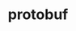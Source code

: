 ---
title: "protobuf"
layout: cache
categories: [package, v0.19]
meta: {"versions": ["3.14.0", "3.17.3", "3.21.7"], "compilers": ["gcc@=11.1.0", "gcc@=7.3.1", "gcc@=7.5.0"], "oss": ["amzn2", "ubuntu18.04", "ubuntu20.04"], "platforms": ["linux"], "targets": ["aarch64", "neoverse_n1", "x86_64", "x86_64_v3"], "stacks": ["aws-isc", "aws-isc-aarch64", "data-vis-sdk", "e4s", "ml-cpu", "ml-cuda", "ml-rocm", "radiuss"], "num_specs": 8, "num_specs_by_stack": {"aws-isc-aarch64": 2, "ml-cuda": 3, "ml-cpu": 3, "ml-rocm": 2, "aws-isc": 1, "data-vis-sdk": 1, "radiuss": 1, "e4s": 1}}
spec_details: [{"hash": "rtlbh534kmbppqidajmhj45hycbh24cv", "compiler": "gcc@=7.3.1", "versions": ["3.21.7"], "os": "amzn2", "platform": "linux", "target": "aarch64", "variants": ["build_system=cmake", "build_type=Release", "~ipo", "+shared"], "stacks": ["aws-isc-aarch64"], "size": "-", "tarball": "https://binaries.spack.io/releases/v0.19/build_cache/linux-amzn2-aarch64/gcc-7.3.1/protobuf-3.21.7/linux-amzn2-aarch64-gcc-7.3.1-protobuf-3.21.7-rtlbh534kmbppqidajmhj45hycbh24cv.spack"}, {"hash": "dgglxdrszksuavbqb6bzm5cinfxyyzin", "compiler": "gcc@=7.3.1", "versions": ["3.21.7"], "os": "amzn2", "platform": "linux", "target": "neoverse_n1", "variants": ["build_system=cmake", "build_type=Release", "~ipo", "+shared"], "stacks": ["aws-isc-aarch64"], "size": "-", "tarball": "https://binaries.spack.io/releases/v0.19/build_cache/linux-amzn2-neoverse_n1/gcc-7.3.1/protobuf-3.21.7/linux-amzn2-neoverse_n1-gcc-7.3.1-protobuf-3.21.7-dgglxdrszksuavbqb6bzm5cinfxyyzin.spack"}, {"hash": "nrc45zqwk3ln5epeoaeijc77whyjcbdz", "compiler": "gcc@=7.3.1", "versions": ["3.21.7"], "os": "amzn2", "platform": "linux", "target": "x86_64_v3", "variants": ["build_system=cmake", "build_type=Release", "~ipo", "+shared"], "stacks": ["ml-cuda", "ml-cpu", "ml-rocm", "aws-isc"], "size": "-", "tarball": "https://binaries.spack.io/releases/v0.19/build_cache/linux-amzn2-x86_64_v3/gcc-7.3.1/protobuf-3.21.7/linux-amzn2-x86_64_v3-gcc-7.3.1-protobuf-3.21.7-nrc45zqwk3ln5epeoaeijc77whyjcbdz.spack"}, {"hash": "f5bxqdijtveczpvzlwobutf72372htyk", "compiler": "gcc@=7.3.1", "versions": ["3.17.3"], "os": "amzn2", "platform": "linux", "target": "x86_64_v3", "variants": ["build_system=cmake", "build_type=Release", "~ipo", "+shared"], "stacks": ["ml-cuda", "ml-cpu", "ml-rocm"], "size": "-", "tarball": "https://binaries.spack.io/releases/v0.19/build_cache/linux-amzn2-x86_64_v3/gcc-7.3.1/protobuf-3.17.3/linux-amzn2-x86_64_v3-gcc-7.3.1-protobuf-3.17.3-f5bxqdijtveczpvzlwobutf72372htyk.spack"}, {"hash": "yu3a2o7cdcu376ls5qi22ro27mmbcbpw", "compiler": "gcc@=7.3.1", "versions": ["3.14.0"], "os": "amzn2", "platform": "linux", "target": "x86_64_v3", "variants": ["build_system=cmake", "build_type=Release", "~ipo", "+shared"], "stacks": ["ml-cuda", "ml-cpu"], "size": "-", "tarball": "https://binaries.spack.io/releases/v0.19/build_cache/linux-amzn2-x86_64_v3/gcc-7.3.1/protobuf-3.14.0/linux-amzn2-x86_64_v3-gcc-7.3.1-protobuf-3.14.0-yu3a2o7cdcu376ls5qi22ro27mmbcbpw.spack"}, {"hash": "ttuy2fcwnwrgdxvrw4z7vovjyub4falk", "compiler": "gcc@=7.5.0", "versions": ["3.21.7"], "os": "ubuntu18.04", "platform": "linux", "target": "x86_64", "variants": ["build_system=cmake", "build_type=Release", "~ipo", "+shared"], "stacks": ["data-vis-sdk"], "size": "-", "tarball": "https://binaries.spack.io/releases/v0.19/build_cache/linux-ubuntu18.04-x86_64/gcc-7.5.0/protobuf-3.21.7/linux-ubuntu18.04-x86_64-gcc-7.5.0-protobuf-3.21.7-ttuy2fcwnwrgdxvrw4z7vovjyub4falk.spack"}, {"hash": "grf5t2kadw45qfuhutim4j44a75u2ktt", "compiler": "gcc@=7.5.0", "versions": ["3.21.7"], "os": "ubuntu18.04", "platform": "linux", "target": "x86_64", "variants": ["build_system=cmake", "build_type=Release", "~ipo", "+shared"], "stacks": ["radiuss"], "size": "-", "tarball": "https://binaries.spack.io/releases/v0.19/build_cache/linux-ubuntu18.04-x86_64/gcc-7.5.0/protobuf-3.21.7/linux-ubuntu18.04-x86_64-gcc-7.5.0-protobuf-3.21.7-grf5t2kadw45qfuhutim4j44a75u2ktt.spack"}, {"hash": "xm5lyqh7cjakgpa35gcm3a475lx3gwih", "compiler": "gcc@=11.1.0", "versions": ["3.21.7"], "os": "ubuntu20.04", "platform": "linux", "target": "x86_64", "variants": ["build_system=cmake", "build_type=Release", "~ipo", "+shared"], "stacks": ["e4s"], "size": "-", "tarball": "https://binaries.spack.io/releases/v0.19/build_cache/linux-ubuntu20.04-x86_64/gcc-11.1.0/protobuf-3.21.7/linux-ubuntu20.04-x86_64-gcc-11.1.0-protobuf-3.21.7-xm5lyqh7cjakgpa35gcm3a475lx3gwih.spack"}]
---